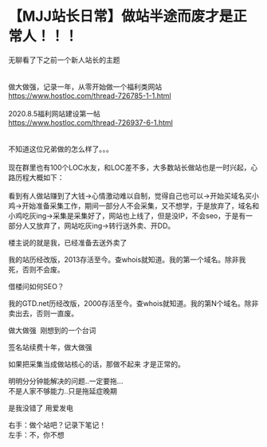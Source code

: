 # 【MJJ站长日常】做站半途而废才是正常人！！！


无聊看了下之前一个新人站长的主题<br />
<br />
<br />
做大做强，记录一年，从零开始做一个福利类网站<br />
https://www.hostloc.com/thread-726785-1-1.html<br />
<br />
2020.8.5福利网站建设第一帖<br />
https://www.hostloc.com/thread-726937-6-1.html<br />
<br />
<br />
不知道这位兄弟做的怎么样了。。。<br />
<br />
现在群里也有100个LOC水友，和LOC差不多，大多数站长做站也是一时兴起，心路历程大概如下：<br />
<br />
看到有人做站赚到了大钱→心情激动难以自制，觉得自己也可以→开始买域名买小鸡→开始准备采集工作，期间一部分人不会采集，又不想学，于是放弃了，域名和小鸡吃灰ing→采集是采集好了，网站也上线了，但是没IP，不会seo，于是有一部分人又放弃了，网站吃灰ing→转行送外卖、开DD。

楼主说的就是我，已经准备去送外卖了<br />
<img id="aimg_ecwO1" onclick="zoom(this, this.src, 0, 0, 0)" class="zoom" src="https://www.kkbizhi.com/static/m_img/0jmjwy.jpg" onmouseover="img_onmouseoverfunc(this)" onload="thumbImg(this)" border="0" alt="" />

我的站历经改版，2013存活至今。查whois就知道。我的第一个域名。除非我死，否则不会废。

<img src="static/image/smiley/default/lol.gif" smilieid="12" border="0" alt="" /><img src="static/image/smiley/default/lol.gif" smilieid="12" border="0" alt="" />借楼问如何SEO？

我的GTD.net历经改版，2000存活至今。查whois就知道。我的第N个域名。除非卖出去，否则一直废。<img id="aimg_Bgm8O" onclick="zoom(this, this.src, 0, 0, 0)" class="zoom" src="https://cdn.jsdelivr.net/gh/hishis/forum-master/public/images/patch.gif" onmouseover="img_onmouseoverfunc(this)" onload="thumbImg(this)" border="0" alt="" />

做大做强<img src="static/image/smiley/default/lol.gif" smilieid="12" border="0" alt="" />&nbsp;&nbsp;刚想到的一个台词

签名站续费十年，做大做强

如果把采集当成做站核心的话，那做不起来 才是正常的。

<img src="static/image/smiley/default/sweat.gif" smilieid="10" border="0" alt="" /><img src="static/image/smiley/default/sweat.gif" smilieid="10" border="0" alt="" /><br />
明明分分钟能解决的问题..一定要拖...<br />
不是人家不够能力..只是拖延症晚期

是我没错了 <img src="static/image/smiley/default/lol.gif" smilieid="12" border="0" alt="" />用爱发电

右手：做个站吧？记录下笔记！<br />
左手：不，你不想<br />

